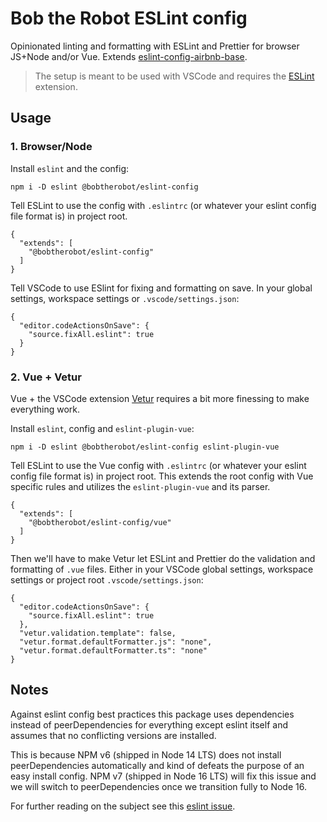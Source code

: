 # Bob the Robot ESLint config

Opinionated linting and formatting with ESLint and Prettier for browser JS+Node and/or Vue. Extends [eslint-config-airbnb-base](https://www.npmjs.com/package/eslint-config-airbnb-base).

> The setup is meant to be used with VSCode and requires the [ESLint](https://marketplace.visualstudio.com/items?itemName=dbaeumer.vscode-eslint) extension.

## Usage

### 1. Browser/Node

Install `eslint` and the config:

```
npm i -D eslint @bobtherobot/eslint-config
```

Tell ESLint to use the config with `.eslintrc` (or whatever your eslint config file format is) in project root.
```
{
  "extends": [
    "@bobtherobot/eslint-config"
  ]
}
```

Tell VSCode to use ESlint for fixing and formatting on save. In your global settings, workspace settings or `.vscode/settings.json`:
```
{
  "editor.codeActionsOnSave": {
    "source.fixAll.eslint": true
  }
}
```

### 2. Vue + Vetur

Vue + the VSCode extension [Vetur](https://marketplace.visualstudio.com/items?itemName=octref.vetur) requires a bit more finessing to make everything work.

Install `eslint`, config and `eslint-plugin-vue`:
```
npm i -D eslint @bobtherobot/eslint-config eslint-plugin-vue
```

Tell ESLint to use the Vue config with `.eslintrc` (or whatever your eslint config file format is) in project root. This extends the root config with Vue specific rules and utilizes the `eslint-plugin-vue` and its parser.
```
{
  "extends": [
    "@bobtherobot/eslint-config/vue"
  ]
}
```

Then we'll have to make Vetur let ESLint and Prettier do the validation and formatting of `.vue` files. Either in your VSCode global settings, workspace settings or project root `.vscode/settings.json`:
```
{
  "editor.codeActionsOnSave": {
    "source.fixAll.eslint": true
  },
  "vetur.validation.template": false,
  "vetur.format.defaultFormatter.js": "none",
  "vetur.format.defaultFormatter.ts": "none"
}
```

## Notes

Against eslint config best practices this package uses dependencies instead of peerDependencies for everything except eslint itself and assumes that no conflicting versions are installed.

This is because NPM v6 (shipped in Node 14 LTS) does not install peerDependencies automatically and kind of defeats the purpose of an easy install config. NPM v7 (shipped in Node 16 LTS) will fix this issue and we will switch to peerDependencies once we transition fully to Node 16.

For further reading on the subject see this [eslint issue](https://github.com/eslint/eslint/issues/3458).

